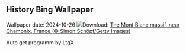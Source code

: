 ## History Bing Wallpaper
Wallpaper date: 2024-10-26
![](https://www.bing.com/th?id=OHR.MontBlancMassif_EN-US3284638409_UHD.jpg&w=1000)Download: [The Mont Blanc massif, near Chamonix, France (© Simon Schöpf/Getty Images)](https://www.bing.com/th?id=OHR.MontBlancMassif_EN-US3284638409_UHD.jpg)

Auto get programm by LtgX
